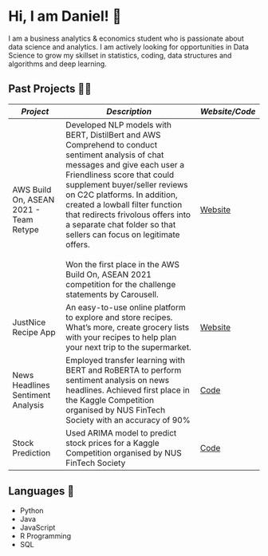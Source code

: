 # Hi, I am Daniel! 👋

I am a business analytics & economics student who is passionate about data science and analytics. I am actively looking for opportunities in Data Science to grow my skillset in statistics, coding, data structures and algorithms and deep learning.  

## Past Projects 👨‍💻
| *Project*  | *Description* | *Website/Code* |
| ------------- | ------------- | ------------- |
| AWS Build On, ASEAN 2021 - Team Retype  | Developed NLP models with BERT, DistilBert and AWS Comprehend to conduct sentiment analysis of chat messages and give each user a Friendliness score that could supplement buyer/seller reviews on C2C platforms. In addition, created a lowball filter function that redirects frivolous offers into a separate chat folder so that sellers can focus on legitimate offers. <br /><br /> Won the first place in the AWS Build On, ASEAN 2021 competition for the challenge statements by Carousell. | [Website](https://www.retype.sg/)  |
| JustNice Recipe App  | An easy-to-use online platform to explore and store recipes. What’s more, create grocery lists with your recipes to help plan your next trip to the supermarket. | [Website](https://justnice.herokuapp.com/) | [Code](./JustNice%20Recipe%20App) |
| News Headlines Sentiment Analysis  | Employed transfer learning with BERT and RoBERTA to perform sentiment analysis on news headlines. Achieved first place in the Kaggle Competition organised by NUS FinTech Society with an accuracy of 90% | [Code](./News%20Headlines%20Sentiment%20Analysis) |
| Stock Prediction  | Used ARIMA model to predict stock prices for a Kaggle Competition organised by NUS FinTech Society  | [Code](./Stock%20Prediction) |


## Languages 💬
- Python
- Java
- JavaScript
- R Programming
- SQL

